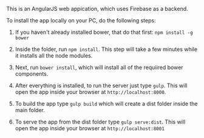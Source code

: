 This is an AngularJS web appication, which uses Firebase as a backend.


To install the app locally on your PC, do the following steps:

1. If you haven't already installed bower, that do that first: ```npm install -g bower```

15. Inside the folder, run ```npm install```. This step will take a few minutes while it installs all the node modules.

3. Next, run ```bower install```, which will install all of the requiired bower components.

4. After everything is installed, to run the server just type ```gulp```. This will open the app inside your browser at ```http://localhost:8000```.

5. To build the app type ```gulp build``` which will create a dist folder inside the main folder.

6. To serve the app from the dist folder type ```gulp serve:dist```. This will open the app inside your browser at ```http://localhost:8001```
